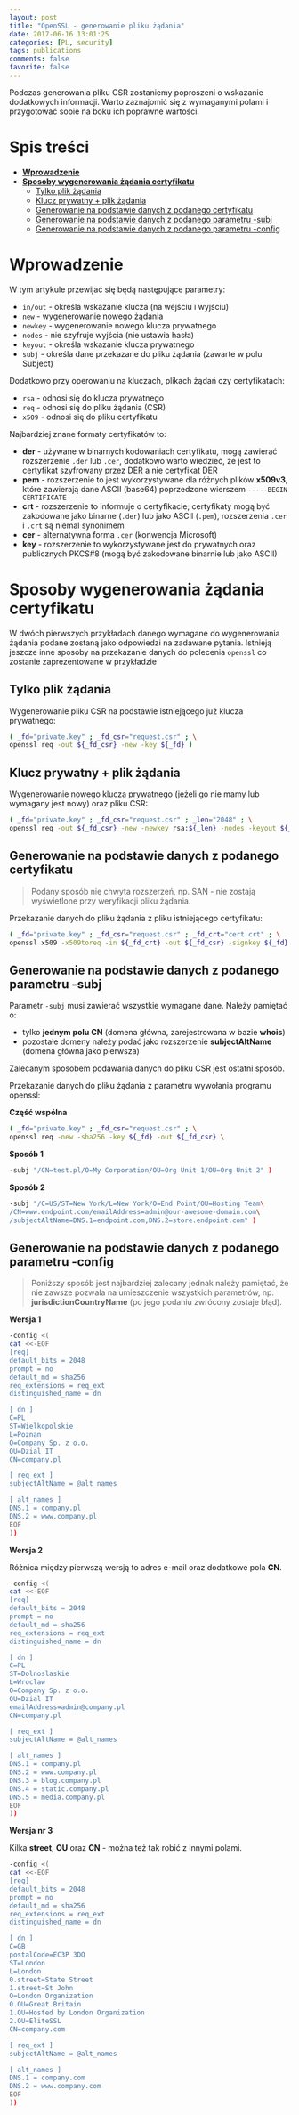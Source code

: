 ```yaml
---
layout: post
title: "OpenSSL - generowanie pliku żądania"
date: 2017-06-16 13:01:25
categories: [PL, security]
tags: publications
comments: false
favorite: false
---
```


Podczas generowania pliku CSR zostaniemy poproszeni o wskazanie dodatkowych informacji. Warto zaznajomić się z wymaganymi polami i przygotować sobie na boku ich poprawne wartości.

# Spis treści

- **[Wprowadzenie](#wprowadzenie)**
- **[Sposoby wygenerowania żądania certyfikatu](#sposoby-wygenerowania-żądania-certyfikatu)**
  * [Tylko plik żądania](#tylko-plik-żądania)
  * [Klucz prywatny + plik żądania](#klucz-prywatny--plik-żądania)
  * [Generowanie na podstawie danych z podanego certyfikatu](#generowanie-na-podstawie-danych-z-podanego-certyfikatu)
  * [Generowanie na podstawie danych z podanego parametru -subj](#generowanie-na-podstawie-danych-z-podanego-parametru--subj)
  * [Generowanie na podstawie danych z podanego parametru -config](#generowanie-na-podstawie-danych-z-podanego-parametru--config)

# Wprowadzenie

W tym artykule przewijać się będą następujące parametry:

- `in/out` - określa wskazanie klucza (na wejściu i wyjściu)
- `new` - wygenerowanie nowego żądania
- `newkey` - wygenerowanie nowego klucza prywatnego
- `nodes` - nie szyfruje wyjścia (nie ustawia hasła)
- `keyout` - określa wskazanie klucza prywatnego
- `subj` - określa dane przekazane do pliku żądania (zawarte w polu Subject)

Dodatkowo przy operowaniu na kluczach, plikach żądań czy certyfikatach:

- `rsa` - odnosi się do klucza prywatnego
- `req` - odnosi się do pliku żądania (CSR)
- `x509` - odnosi się do pliku certyfikatu

Najbardziej znane formaty certyfikatów to:

- **der** - używane w binarnych kodowaniach certyfikatu, mogą zawierać rozszerzenie `.der` lub `.cer`, dodatkowo warto wiedzieć, że jest to certyfikat szyfrowany przez DER a nie certyfikat DER
- **pem** - rozszerzenie to jest wykorzystywane dla różnych plików **x509v3**, które zawierają dane ASCII (base64) poprzedzone wierszem `-----BEGIN CERTIFICATE-----`
- **crt** - rozszerzenie to informuje o certyfikacie; certyfikaty mogą być zakodowane jako binarne (`.der`) lub jako ASCII (`.pem`), rozszerzenia `.cer` i `.crt` są niemal synonimem
- **cer** - alternatywna forma `.cer` (konwencja Microsoft)
- **key** - rozszerzenie to wykorzystywane jest do prywatnych oraz publicznych PKCS#8 (mogą być zakodowane binarnie lub jako ASCII)

# Sposoby wygenerowania żądania certyfikatu

W dwóch pierwszych przykładach danego wymagane do wygenerowania żądania podane zostaną jako odpowiedzi na zadawane pytania. Istnieją jeszcze inne sposoby na przekazanie danych do polecenia `openssl` co zostanie zaprezentowane w przykładzie

## Tylko plik żądania

Wygenerowanie pliku CSR na podstawie istniejącego już klucza prywatnego:

```bash
( _fd="private.key" ; _fd_csr="request.csr" ; \
openssl req -out ${_fd_csr} -new -key ${_fd} )
```

## Klucz prywatny + plik żądania

Wygenerowanie nowego klucza prywatnego (jeżeli go nie mamy lub wymagany jest nowy) oraz pliku CSR:

```bash
( _fd="private.key" ; _fd_csr="request.csr" ; _len="2048" ; \
openssl req -out ${_fd_csr} -new -newkey rsa:${_len} -nodes -keyout ${_fd} )
```

## Generowanie na podstawie danych z podanego certyfikatu

> Podany sposób nie chwyta rozszerzeń, np. SAN - nie zostają wyświetlone przy weryfikacji pliku żądania.

Przekazanie danych do pliku żądania z pliku istniejącego certyfikatu:

```bash
( _fd="private.key" ; _fd_csr="request.csr" ; _fd_crt="cert.crt" ; \
openssl x509 -x509toreq -in ${_fd_crt} -out ${_fd_csr} -signkey ${_fd} )
```

## Generowanie na podstawie danych z podanego parametru -subj

Parametr `-subj` musi zawierać wszystkie wymagane dane. Należy pamiętać o:

- tylko **jednym polu CN** (domena główna, zarejestrowana w bazie **whois**)
- pozostałe domeny należy podać jako rozszerzenie **subjectAltName** (domena główna jako pierwsza)

Zalecanym sposobem podawania danych do pliku CSR jest ostatni sposób.

Przekazanie danych do pliku żądania z parametru wywołania programu openssl:

**Część wspólna**

```bash
( _fd="private.key" ; _fd_csr="request.csr" ; \
openssl req -new -sha256 -key ${_fd} -out ${_fd_csr} \
```

**Sposób 1**

```bash
-subj "/CN=test.pl/O=My Corporation/OU=Org Unit 1/OU=Org Unit 2" )
```

**Sposób 2**

```bash
-subj "/C=US/ST=New York/L=New York/O=End Point/OU=Hosting Team\
/CN=www.endpoint.com/emailAddress=admin@our-awesome-domain.com\
/subjectAltName=DNS.1=endpoint.com,DNS.2=store.endpoint.com" )
```

## Generowanie na podstawie danych z podanego parametru -config

> Poniższy sposób jest najbardziej zalecany jednak należy pamiętać, że nie zawsze pozwala na umieszczenie wszystkich parametrów, np. **jurisdictionCountryName** (po jego podaniu zwrócony zostaje błąd).

**Wersja 1**

```bash
-config <(
cat <<-EOF
[req]
default_bits = 2048
prompt = no
default_md = sha256
req_extensions = req_ext
distinguished_name = dn

[ dn ]
C=PL
ST=Wielkopolskie
L=Poznan
O=Company Sp. z o.o.
OU=Dzial IT
CN=company.pl

[ req_ext ]
subjectAltName = @alt_names

[ alt_names ]
DNS.1 = company.pl
DNS.2 = www.company.pl
EOF
))
```

**Wersja 2**

Różnica między pierwszą wersją to adres e-mail oraz dodatkowe pola **CN**.

```bash
-config <(
cat <<-EOF
[req]
default_bits = 2048
prompt = no
default_md = sha256
req_extensions = req_ext
distinguished_name = dn

[ dn ]
C=PL
ST=Dolnoslaskie
L=Wroclaw
O=Company Sp. z o.o.
OU=Dzial IT
emailAddress=admin@company.pl
CN=company.pl

[ req_ext ]
subjectAltName = @alt_names

[ alt_names ]
DNS.1 = company.pl
DNS.2 = www.company.pl
DNS.3 = blog.company.pl
DNS.4 = static.company.pl
DNS.5 = media.company.pl
EOF
))
```

**Wersja nr 3**

Kilka **street**, **OU** oraz **CN** - można też tak robić z innymi polami.

```bash
-config <(
cat <<-EOF
[req]
default_bits = 2048
prompt = no
default_md = sha256
req_extensions = req_ext
distinguished_name = dn

[ dn ]
C=GB
postalCode=EC3P 3DQ
ST=London
L=London
0.street=State Street
1.street=St John
O=London Organization
0.OU=Great Britain
1.OU=Hosted by London Organization
2.OU=EliteSSL
CN=company.com

[ req_ext ]
subjectAltName = @alt_names

[ alt_names ]
DNS.1 = company.com
DNS.2 = www.company.com
EOF
))
```
